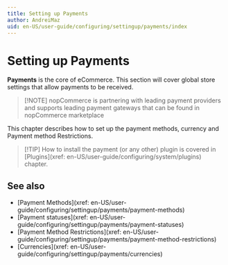 ```yaml
---
title: Setting up Payments
author: AndreiMaz
uid: en-US/user-guide/configuring/settingup/payments/index
---
```


# Setting up Payments

**Payments** is the core of eCommerce. This section will cover global store settings that allow payments to be received.

> [!NOTE] nopCommerce is partnering with leading payment providers and supports leading payment gateways that can be found in nopCommerce marketplace

This chapter describes how to set up the payment methods, currency and Payment method Restrictions.

> [!TIP] How to install the payment (or any other) plugin is covered in [Plugins](xref: en-US/user-guide/configuring/system/plugins) chapter.

## See also

- [Payment Methods](xref: en-US/user-guide/configuring/settingup/payments/payment-methods)
- [Payment statuses](xref: en-US/user-guide/configuring/settingup/payments/payment-statuses)
- [Payment Method Restrictions](xref: en-US/user-guide/configuring/settingup/payments/payment-method-restrictions)
- [Currencies](xref: en-US/user-guide/configuring/settingup/payments/currencies)